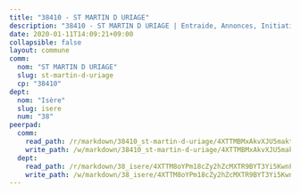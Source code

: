 ```yaml
---
title: "38410 - ST MARTIN D URIAGE"
description: "38410 - ST MARTIN D URIAGE | Entraide, Annonces, Initiatives"
date: 2020-01-11T14:09:21+09:00
collapsible: false
layout: commune
comm:
  nom: "ST MARTIN D URIAGE"
  slug: st-martin-d-uriage
  cp: "38410"
dept:
  nom: "Isère"
  slug: isere
  num: "38"
peerpad:
  comm:
    read_path: /r/markdown/38410_st-martin-d-uriage/4XTTMBMxAkvXJU5maktWwdyJFRwNnuBzjMh1HDyu4RGGcPW5z
    write_path: /w/markdown/38410_st-martin-d-uriage/4XTTMBMxAkvXJU5maktWwdyJFRwNnuBzjMh1HDyu4RGGcPW5z-K3TgU2a4ZVk6EgxktavoSXf9LXMnMGtco3qCihFRFEZ5Z2JqyBg2GBXaJ9c89X5m9NwnsNiaFD4Ltm4wnWm1RPcMJifzaFJCUoQ9fvk7C6RWpqZz8dobt9rXiDFrJPiUe7sm54gL
  dept:
    read_path: /r/markdown/38_isere/4XTTM8oYPm18cZy2hZcMXTR9BYT3Yi5KwnFvpXu1TXaRq7Q3V
    write_path: /w/markdown/38_isere/4XTTM8oYPm18cZy2hZcMXTR9BYT3Yi5KwnFvpXu1TXaRq7Q3V-K3TgUoSzs2JpJwfbzBvgU8N95mHo7JXz7NbEctNRM3EDb2iYHA4maKm3pRQwmboULLPnLFTEhRgTawPTWpmxTxKbTwDgAEzA9tUHjpudQTWdKWfdVSegAo77eCwhXTaVG7AyUZEs
---
```


